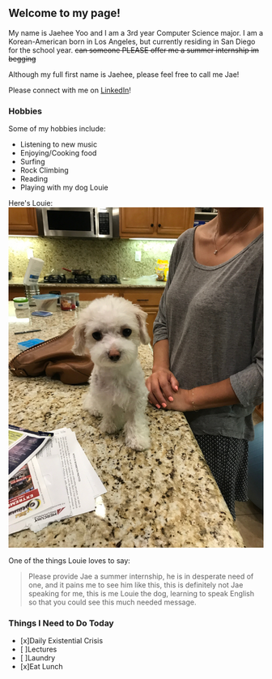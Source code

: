 ## Welcome to my page!

My name is Jaehee Yoo and I am a 3rd year Computer Science major. I am a Korean-American born in Los Angeles, but currently residing in San Diego for the school year. ~~can someone PLEASE offer me a summer internship im begging~~ 

Although my full first name is Jaehee, please feel free to call me Jae!

Please connect with me on [LinkedIn](https://www.linkedin.com/in/jaeheeyoo/)!

### Hobbies

Some of my hobbies include:
- Listening to new music
- Enjoying/Cooking food
- Surfing
- Rock Climbing
- Reading
- Playing with my dog Louie

Here's Louie: 
![louie](https://github.com/jaeyoo0609/jaeyoo0609.github.io/blob/main/IMG-6281.JPG)

One of the things Louie loves to say:
> Please provide Jae a summer internship, he is in desperate need of one, and it pains me to see him like this, this is definitely not Jae speaking for me, this is me Louie the dog, learning to speak English so that you could see this much needed message. 

### Things I Need to Do Today
- [x]Daily Existential Crisis
- [ ]Lectures
- [ ]Laundry
- [x]Eat Lunch
